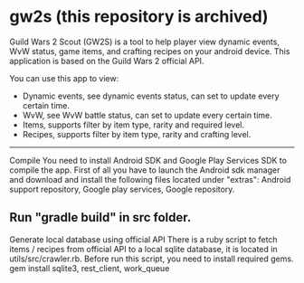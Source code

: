 gw2s (this repository is archived)
====

Guild Wars 2 Scout (GW2S) is a tool to help player view dynamic events, WvW status, game items, and crafting recipes on your android device. This application is based on the Guild Wars 2 official API.

You can use this app to view:
- Dynamic events, see dynamic events status, can set to update every certain time.
- WvW, see WvW battle status, can set to update every certain time.
- Items, supports filter by item type, rarity and required level.
- Recipes, supports filter by item type, rarity and crafting level.
----

Compile
You need to install Android SDK and Google Play Services SDK to compile the app.
First of all you have to launch the Android sdk manager and download and install the following files located under "extras": Android support repository, Google play services, Google repository.

Run "gradle build" in src folder.
----

Generate local database using official API
There is a ruby script to fetch items / recipes from official API to a local sqlite database, it is located in utils/src/crawler.rb.
Before run this script, you need to install required gems.
gem install sqlite3, rest_client, work_queue
